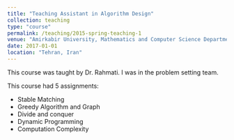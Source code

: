 ```yaml
---
title: "Teaching Assistant in Algorithm Design"
collection: teaching
type: "course"
permalink: /teaching/2015-spring-teaching-1
venue: "Amirkabir University, Mathematics and Computer Science Department"
date: 2017-01-01
location: "Tehran, Iran"
---
```


This course was taught by Dr. Rahmati. I was in the problem setting team.

This course had 5 assignments:
* Stable Matching
* Greedy Algorithm and Graph
* Divide and conquer
* Dynamic Programming
* Computation Complexity

